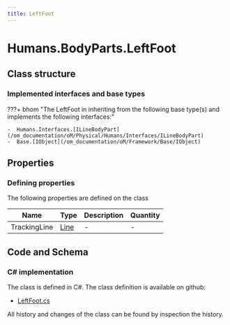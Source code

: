 ```yaml
---
title: LeftFoot
---
```


# Humans.BodyParts.LeftFoot



## Class structure

### Implemented interfaces and base types

???+ bhom "The LeftFoot in inheriting from the following base type(s) and implements the following interfaces:"

    -  Humans.Interfaces.[ILineBodyPart](/om_documentation/oM/Physical/Humans/Interfaces/ILineBodyPart)
    -  Base.[IObject](/om_documentation/oM/Framework/Base/IObject)


## Properties



### Defining properties

The following properties are defined on the class

| Name             | Type             | Description      | Quantity         |
|------------------|------------------|------------------|------------------|
| TrackingLine | [Line](/om_documentation/oM/Dimensional/Geometry/Line) | - | - |


## Code and Schema

### C# implementation

The class is defined in C#. The class definition is available on github:

- [LeftFoot.cs](https://github.com/BHoM/BHoM/blob/develop/Humans_oM/BodyParts\LeftFoot.cs)

All history and changes of the class can be found by inspection the history.
